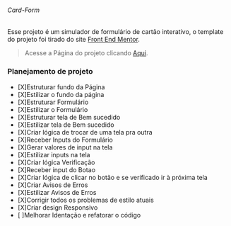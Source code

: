 ###### Card-Form

Esse projeto é um simulador de formulário de cartão interativo, o template do projeto foi tirado do site [Front End Mentor](https://www.frontendmentor.io/challenges/interactive-card-details-form-XpS8cKZDWw).

>Acesse a Página do projeto clicando [Aqui]().


### Planejamento de projeto

- [X]Estruturar fundo da Página
- [X]Estilizar o fundo da página
- [X]Estruturar Formulário
- [X]Estilizar o Formulário
- [X]Estruturar tela de Bem sucedido
- [X]Estilizar tela de Bem sucedido
- [X]Criar lógica de trocar de uma tela pra outra
- [X]Receber Inputs do Formulário
- [X]Gerar valores de input na tela
- [X]Estilizar inputs na tela
- [X]Criar lógica Verificação
- [X]Receber input do Botao
- [X]Criar lógica de clicar no botão e se verificado ir à próxima tela
- [X]Criar Avisos de Erros
- [X]Estilizar Avisos de Erros
- [X]Corrigir todos os problemas de estilo atuais
- [X]Criar design Responsivo
- [ ]Melhorar Identação e refatorar o código